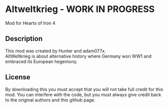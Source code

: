 # Altweltkrieg - WORK IN PROGRESS
Mod for Hearts of Iron 4

## Description
This mod was created by Hunter and adam077x.\
AltWeltkrieg is about alternative history where Germany won WW1 and embraced its European hegemony.

## License
By downloading this you must accept that you will not take full credit for this mod. You can interfere with the code, but you must always give credit back to the original authors and this github page.

